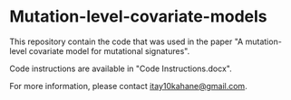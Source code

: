 # Mutation-level-covariate-models
This repository contain the code that was used in the paper "A mutation-level covariate model for mutational signatures".

Code instructions are available in "Code Instructions.docx".

For more information, please contact itay10kahane@gmail.com.
